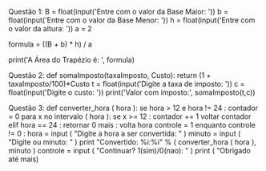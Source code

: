 Questão 1:
B = float(input('Entre com o valor da Base Maior: '))
b = float(input('Entre com o valor da Base Menor: '))
h = float(input('Entre com o valor da altura: '))
a = 2

formula = ((B + b) * h) / a

print('A Área do Trapézio é: ', formula)

Questão 2:
def somaImposto(taxaImposto, Custo):
    return (1 + taxaImposto/100)*Custo
t = float(input('Digite a taxa de imposto: '))
c = float(input('Digite o custo: '))
print('Valor com imposto:', somaImposto(t,c))

Questão 3:
def  converter_hora ( hora ):
	se  hora  >  12  e  hora  !=  24 :
		contador  =  0
		para  x  no  intervalo ( hora ):
			se  x  >=  12 :
				contador += 1
		voltar  contador
	elif  hora  ==  24 :
		retornar  0
	mais :
		volta  hora
controle  =  1
enquanto  controle  !=  0 :
	hora  =  input ( "Digite a hora a ser convertida: " )
	minuto  =  input ( "Digite ou minuto: " )
	print  "Convertido: %i:%i" % ( converter_hora ( hora ), minuto )
	controle  =  input ( "Continuar? 1(sim)/0(nao): " )
print ( "Obrigado até mais)

